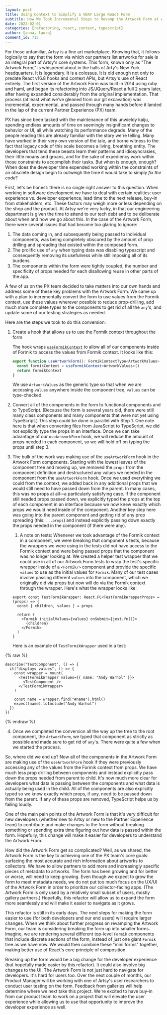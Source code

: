 ```yaml
---
layout: post
title: Using Context to Simplify a VERY Large React Form
subtitle: How We Took Incremental Steps to Revamp the Artwork Form at Artsy
date: 2022-02-01
categories: [refactoring, react, context, typescript]
author: [anna, laura]
comment_id: 715
---
```


For those unfamiliar, Artsy is a fine art marketplace. Knowing that, it follows logically to say that the form via
which our partners list artworks for sale is an integral part of Artsy's core systems. This form, known only as
"The Artwork Form," is whispered about in the halls of Arty's New York headquarters. It is legendary. It is a
colossus. It is old enough not only to predate React v16.8 hooks and context APIs, but Artsy's use of React
entirely. The first version of the Artwork Form was built in 2014 using ruby and haml, and began its refactoring
into JS/JQuery/React a full 2 years later, after having expanded considerably from the original implementation.
That process (at least what we've gleaned from our git excavation) was incremental, experimental, and passed
through many hands before it landed in the lap of the current Partner Experience (PX) team.

<!-- more -->

PX has since been tasked with the maintenance of this unwieldy kaiju, spending endless amounts of time on seemingly
insignificant changes to behavior or UI, all while watching its performance degrade. Many of the people reading
this are already familiar with the story we're telling. Many have worked in their very own version of the tale, and
borne witness to the fact that legacy code of this scale becomes a living, breathing entity. The developers that
tend these beasts learn their patterns and idiosyncrasies, their little moans and groans, and for the sake of
expediency work within those constraints to accomplish their tasks. But when is enough, enough? When does the
developer time expended working within the constraints of an obsolete design begin to outweigh the time it would
take to simply _fix_ _the code_?

First, let's be honest: there is no single right answer to this question. When working in software development we
have to deal with certain realities: user experience vs. developer experience, lead time to the next release,
buy-in from stakeholders, etc. These factors may weigh more or less depending on the shop and the product. At Artsy
we're very lucky, in that our engineering department is given the time to attend to our tech debt and to be
deliberate about when and how we go about this. In the case of the Artwork Form, there were several issues that had
become too glaring to ignore:

1. The data coming in, and subsequently being passed to individual components, was being completely obscured by the
   amount of prop drilling and spreading that existed within the composed form.
2. The prolific use of `any` when typing data was disabling typescript and consequently removing its usefulness
   while still imposing all of its burdens.
3. The components within the form were tightly coupled, the number and specificity of props needed for each
   disallowing reuse in other parts of the app.

A few of us on the PX team decided to take matters into our own hands and address some of these key problems with
the Artwork Form. We came up with a plan to incrementally convert the form to use values from the Formik context,
use these values wherever possible to reduce prop-drilling, add much more complete types to the components to get
rid of all the `any`'s, and update some of our testing strategies as needed.

Here are the steps we took to do this conversion:

1. Create a hook that allows us to use the Formik context throughout the form

   The hook wraps [`useFormikContext`](https://formik.org/docs/api/useFormikContext) to allow all of our components
   inside of Formik to access the values from Formik context. It looks like this:

   ```typescript
   export function useArtworkForm(): FormikContextType<ArtworkValues> {
     const formikContext = useFormikContext<ArtworkValues>()
     return formikContext
   }
   ```

   We use `ArtworkValues` as the generic type so that when we are accessing `values` anywhere inside the component
   tree, `values` can be type-checked.

2. Convert all of the components in the form to functional components and to TypeScript. (Because the form is
   several years old, there were still many class components and many components that were not yet using
   TypeScript.) This step could be done in parallel with Step 1. One note here is that when converting files from
   JavaScript to TypeScript, we did not explicitly type the props in an interface. Once we can take advantage of
   our `useArtworkForm` hook, we will reduce the amount of props needed in each component, so we will hold off on
   typing the props until step 3.
3. The bulk of the work was making use of the `useArtworkForm` hook in the Artwork Form components. Starting with
   the lowest leaves of the component tree and moving up, we removed the `props` from the component definition and
   destructured any values we needed in the component from the `useArtworkForm` hook. Once we used everything we
   could from the context, we added back in any additional props that we would still need to have passed down from
   the parent. In many cases, this was no props at all—a particularly satisfying case. If the component still
   needed props passed down, we explicitly typed the props at the top of each component in an interface because we
   now knew exactly which props we would need inside of the component. Another key step here was going into the
   parent component and getting rid of any prop spreading (this: `...props`) and instead explicitly passing down
   exactly the props needed in the component (if there were any).

   1. A note on tests: Whenever we took advantage of the Formik context in a component, we were breaking that
      component's tests, because the wrappers we were using in the tests did not have access to the Formik context
      and were being passed props that the component was no longer looking at. We created a helper test wrapper
      that we could use in all of our Artwork Form tests to wrap the test's specific wrapper inside of a
      `<Formik/>` component and provide the specific `values` to use as the initial values for `Formik`. Many of
      our test cases involve passing different `values` into the component, which we originally did via props but
      now will do via the Formik context through the wrapper. Here's what the wrapper looks like:

   ```tsx
   export const TestFormikWrapper: React.FC<TestFormikWrapperProps> = (props) => {
     const { children, values } = props

     return (
       <Formik initialValues={values} onSubmit={jest.fn()}>
         {children}
       </Formik>
     )
   }
   ```

   Here is an example of `TestFormikWrapper` used in a test:

{% raw %}

```tsx
describe("TestComponent", () => {
  it("displays values", () => {
    const wrapper = mount(
      <TestFormikWrapper values={{ name: "Andy Warhol" }}>
        <TestComponent />
      </TestFormikWrapper>
    )

    const name = wrapper.find("#name").html()
    expect(name).toInclude("Andy Warhol")
  })
})
```

{% endraw %}

4. Once we completed the conversion all the way up the tree to the root component, the `ArtworkForm`, we typed that
   component as strictly as possible and made sure to get rid of `any`'s. There were quite a few when we started
   the process.

So, where did we end up? Now all of the components in the Artwork Form are making use of the `useArtworkForm` hook
if they were previously accessing any of the values from the Formik context from props. We have much less prop
drilling between components and instead explicitly pass down the props needed from parent to child. It's now much
more clear for developers what data is passing between the components and what data is actually being used in the
child. All of the components are also explicitly typed so we know exactly which props, if any, need to be passed
down from the parent. If any of these props are removed, TypeScript helps us by failing loudly.

One of the main pain points of the Artwork Form is that it's very difficult for new developers (whether new to
Artsy or new to the Partner Experience team) to contribute and make changes to the form without breaking something
or spending extra time figuring out how data is passed within the form. Hopefully, this change will make it easier
for developers to understand the Artwork From.

How did the Artwork Form get so complicated? Well, as we shared, the Artwork Form is the key to achieving one of
the PX team's core goals: surfacing the most accurate and rich information about artworks to collectors. We have to
allow partners to add more and increasingly specific pieces of metadata to artworks. The form has been growing and
for better or worse, will need to keep growing. Even though we expect to grow the form to meet metadata needs, we
do not put too much focus on the UX/UI of the Artwork Form in order to prioritize our collector-facing apps. (The
Artwork Form is only used by a relatively small subset of users, mostly gallery partners.) Hopefully, this refactor
will allow us to expand the form more seamlessly and will make it easier to navigate as it grows.

This refactor is still in its early days. The next steps for making the form easier to use (for both developers and
our end users) will require larger changes. When we think about further progress on revamping the Artwork Form, our
team is considering breaking the form up into smaller forms. Imagine, we are rendering several different top-level
`Formik` components that include discrete sections of the form, instead of just one giant `Formik` tree as we have
now. We would then combine these "mini forms" together, making better use of React's core principle of composition.

Breaking up the form would be a big change for the developer experience (but hopefully made easier by this
refactor). It could also involve big changes to the UI. The Artwork Form is not just hard to navigate for
developers. It's hard for users too. Over the next couple of months, our Product Manager will be working with one
of Artsy's user researchers to conduct user testing on the form. Feedback from galleries will help determine where
we next take this project. We're excited to have buy-in from our product team to work on a project that will
elevate the user experience while allowing us to use that opportunity to improve the developer experience as well.
